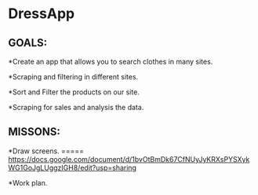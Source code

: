 # DressApp

## GOALS: 

*Create an app that allows you to search clothes in many sites.


*Scraping and filtering in different sites.


*Sort and Filter the products on our site.


*Scraping for sales and analysis the data.



## MISSONS:

*Draw screens. ===== https://docs.google.com/document/d/1bvOtBmDk67CfNUyJyKRXsPYSXykWG1GoJgLUggzIGH8/edit?usp=sharing


*Work plan.

